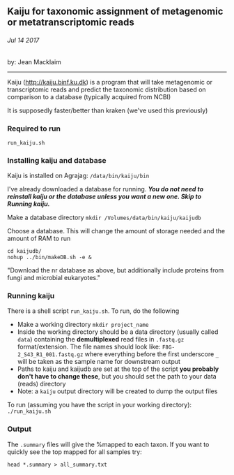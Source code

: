 ## Kaiju for taxonomic assignment of metagenomic or metatranscriptomic reads

###### Jul 14 2017
by: Jean Macklaim

---

Kaiju (http://kaiju.binf.ku.dk) is a program that will take metagenomic or transcriptomic reads and predict the taxonomic distribution based on comparison to a database (typically acquired from NCBI)

It is supposedly faster/better than kraken (we've used this previously)

### Required to run
`run_kaiju.sh`

### Installing kaiju and database
Kaiju is installed on Agrajag:
`/data/bin/kaiju/bin`

I've already downloaded a database for running. **_You do not need to reinstall kaiju or the database unless you want a new one. Skip to Running kaiju._**

Make a database directory
`mkdir /Volumes/data/bin/kaiju/kaijudb`

Choose a database. This will change the amount of storage needed and the amount of RAM to run

```
cd kaijudb/
nohup ../bin/makeDB.sh -e &
```
"Download the nr database as above, but additionally include proteins from fungi and microbial eukaryotes."

### Running kaiju
There is a shell script `run_kaiju.sh`. To run, do the following
- Make a working directory `mkdir project_name`
- Inside the working directory should be a data directory (usually called `data`) containing the **demultiplexed** read files in `.fastq.gz` format/extension. The file names should look like: `F8G-2_S43_R1_001.fastq.gz` where everything before the first underscore `_` will be taken as the sample name for downstream output
- Paths to kaiju and kaijudb are set at the top of the script **you probably don't have to change these**, but you should set the path to your data (reads) directory
- Note: a `kaiju` output directory will be created to dump the output files

To run (assuming you have the script in your working directory):
`./run_kaiju.sh`

### Output
The `.summary` files will give the %mapped to each taxon. If you want to quickly see the top mapped for all samples try:

`head *.summary > all_summary.txt`
